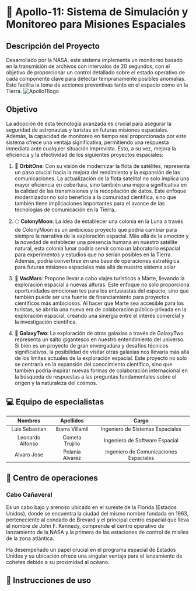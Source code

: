 # 🚀 Apollo-11: Sistema de Simulación y Monitoreo para Misiones Espaciales

## Descripción del Proyecto

Desarrollado por la NASA, este sistema implementa un monitoreo basado en la transmisión de archivos con intervalos de 20 segundos, con el objetivo de proporcionar un control detallado sobre el estado operativo de cada componente clave para detectar tempranamente posibles anomalías. Esto facilita la toma de acciones preventivas tanto en el espacio como en la Tierra.
![Apollo11logo](docs\build\html\_static\imageapollo.jpg)

## Objetivo

La adopción de esta tecnología avanzada es crucial para asegurar la seguridad de astronautas y turistas en futuras misiones espaciales. Además, la capacidad de monitoreo en tiempo real proporcionada por este sistema ofrece una ventaja significativa, permitiendo una respuesta inmediata ante cualquier situación imprevista. Esto, a su vez, mejora la eficiencia y la efectividad de los siguientes proyectos espaciales:

1. 📡 **OrbitOne**: Con su visión de modernizar la flota de satélites, representa un paso crucial hacia la mejora del rendimiento y la expansión de las comunicaciones. La actualización de la flota satelital no solo implica una mayor eficiencia en cobertura, sino también una mejora significativa en la calidad de las transmisiones y la recopilación de datos. Este enfoque modernizador no solo beneficia a la comunidad científica, sino que también tiene implicaciones importantes para el avance de las tecnologías de comunicación en la Tierra.

2. 🌕 **ColonyMoon**: La idea de establecer una colonia en la Luna a través de ColonyMoon es un ambicioso proyecto que podría cambiar para siempre la narrativa de la exploración espacial. Más allá de la emoción y la novedad de establecer una presencia humana en nuestro satélite natural, esta colonia lunar podría servir como un laboratorio espacial para experimentos y estudios que no serían posibles en la Tierra. Además, podría convertirse en una base de operaciones estratégica para futuras misiones espaciales más allá de nuestro sistema solar

3. 🌋 **VacMars**: Propone llevar a cabo viajes turísticos a Marte, llevando la exploración espacial a nuevas alturas. Este enfoque no solo proporciona oportunidades emocionan tes para los entusiastas del espacio, sino que también puede ser una fuente de financiamiento para proyectos científicos más ambiciosos. Al hacer que Marte sea accesible para los turistas, se abriría una nueva era de colaboración público-privada en la exploración espacial, creando una sinergia entre el interés comercial y la investigación científica.

4. 🌌 **GalaxyTwo**: La exploración de otras galaxias a través de GalaxyTwo representa un salto gigantesco en nuestro entendimiento del universo. Si bien es un proyecto de gran envergadura y desafíos técnicos significativos, la posibilidad de visitar otras galaxias nos llevaría más allá de los límites actuales de la exploración espacial. Este proyecto no solo se centraría en la expansión del conocimiento científico, sino que también podría inspirar nuevas formas de colaboración internacional en la búsqueda de respuestas a las preguntas fundamentales sobre el origen y la naturaleza del cosmos.

## 💻 Equipo de especialistas 

|  Nombres |  Apellidos | Cargo  |
| :------------: | :------------: | :------------: |
| Luis Sebastian  |  Ibarra Villamil | Ingeniero de Sistemas Espaciales  |
| Leonardo Alfonso  |  Cometa Trujillo | Ingeniero de Software Espacial  |
| Alvaro Jose  | Polania Alvarez | Ingeniero de Comunicaciones Espaciales  |

## 🏢 Centro de operaciones
### Cabo Cañaveral 

Es un cabo bajo y arenoso ubicado en el sureste de la Florida (Estados Unidos), donde se encuentra la ciudad del mismo nombre fundada en 1963, perteneciente al condado de Brevard y el principal centro espacial que lleva el nombre de John F. Kennedy, comprende el centro operativo de lanzamiento de la NASA y la primera de las estaciones de control de misiles de la zona atlántica.

Ha desempeñado un papel crucial en el programa espacial de Estados Unidos y su ubicación ofrece una singular ventaja para el lanzamiento de cohetes debido a su proximidad al océano.

## 📜 Instrucciones de uso
